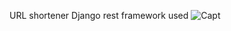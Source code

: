 URL shortener
Django rest framework used 
![Capt](https://user-images.githubusercontent.com/77845945/116522166-801f0280-a8f2-11eb-81fd-e9869210c62a.PNG)
